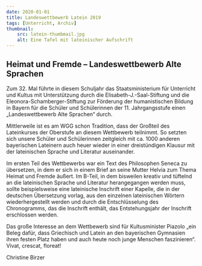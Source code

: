 ```yaml
---
date: 2020-01-01
title: Landeswettbewerb Latein 2019
tags: [Unterricht, Archiv]
thumbnail:
    src: latein-thumbmail.jpg
    alt: Eine Tafel mit lateinischer Aufschrift
---
```


<h2>Heimat und Fremde – Landeswettbewerb Alte Sprachen</h2>

<p>
    Zum 32. Mal führte in diesem Schuljahr das Staatsministerium für Unterricht
    und Kultus mit Unterstützung durch die Elisabeth-J.-Saal-Stiftung und die
    Eleonora-Schamberger-Stiftung zur Förderung der humanistischen Bildung in
    Bayern für die Schüler und Schülerinnen der 11. Jahrgangsstufe einen
    „Landeswettbewerb Alte Sprachen“ durch.
</p>

<p>
    Mittlerweile ist es am WGG schon Tradition, dass der Großteil des
    Lateinkurses der Oberstufe an diesem Wettbewerb teilnimmt. So setzten sich
    unsere Schüler und Schülerinnen zeitgleich mit ca. 1000 anderen bayerischen
    Lateinern auch heuer wieder in einer dreistündigen Klausur mit der
    lateinischen Sprache und Literatur auseinander.
</p>

<p>
    Im ersten Teil des Wettbewerbs war ein Text des Philosophen Seneca zu
    übersetzen, in dem er sich in einem Brief an seine Mutter Helvia zum Thema
    Heimat und Fremde äußert. Im B-Teil, in dem bisweilen kreativ und tüftelnd
    an die lateinischen Sprache und Literatur herangegangen werden muss, sollte
    beispielsweise eine lateinische Inschrift einer Kapelle, die in der
    deutschen Übersetzung vorlag, aus den einzelnen lateinischen Wörtern
    wiederhergestellt werden und durch die Entschlüsselung des Chronogramms, das
    die Inschrift enthält, das Entstehungsjahr der Inschrift erschlossen werden.
</p>

<p>
    Das große Interesse an dem Wettbewerb sind für Kultusminister Piazolo „ein
    Beleg dafür, dass Griechisch und Latein an den bayerischen Gymnasien ihren
    festen Platz haben und auch heute noch junge Menschen faszinieren“. Vivat,
    crescat, floreat!
</p>

<p>Christine Birzer</p>
